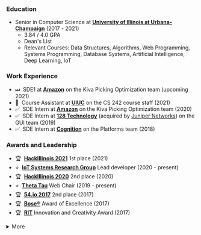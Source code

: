 ### Education
- Senior in Computer Science at [**University of Illinois at Urbana-Champaign**](https://illinois.edu/) (2017 - 2021)
  - 3.84 / 4.0 GPA
  - Dean's List
  - Relevant Courses: Data Structures, Algorithms, Web Programming, Systems Programming, Database Systems, Artificial Intelligence, Deep Learning, IoT

### Work Experience
- ⏭&nbsp;&nbsp;SDE1 at [**Amazon**](https://www.amazon.com/) on the Kiva Picking Optimization team (upcoming 2021)
- 🔄&nbsp;&nbsp;Course Assistant at [**UIUC**](https://cs.illinois.edu/academics/courses/cs242) on the CS 242 course staff (2021)
- ✅&nbsp;&nbsp;SDE Intern at [**Amazon**](https://www.amazon.com/) on the Kiva Picking Optimization team (2020)
- ✅&nbsp;&nbsp;SDE Intern at [**128 Technology**](https://www.128technology.com/) (acquired by [Juniper Networks](https://www.juniper.net/)) on the GUI team (2019)
- ✅&nbsp;&nbsp;SDE Intern at [**Cognition**](https://cognition.us/) on the Platforms team (2018)

### Awards and Leadership
- 🏆&nbsp;&nbsp;[**HackIllinois 2021**](https://devpost.com/software/actually-colab-real-time-collaborative-jupyter-editor) 1st place (2021)
- ⭐️&nbsp;&nbsp;[**IoT Systems Research Group**](https://ece.illinois.edu/about/directory/faculty/caesar) Lead developer (2020 - present)
- 🏆&nbsp;&nbsp;[**HackIllinois 2020**](https://devpost.com/software/uiuc-acm-member-to-meeting-matcher-service) 2nd place (2020)
- ⭐️&nbsp;&nbsp;[**Theta Tau**](https://www.kappathetatau.org/) Web Chair (2019 - present)
- 🏆&nbsp;&nbsp;[**54.io 2017**](http://founders.illinois.edu/fiftyfour/) 2nd place (2017)
- 🏆&nbsp;&nbsp;[**Bose®**](https://www.bose.com/) Award of Excellence (2017)
- 🏆&nbsp;&nbsp;[**RIT**](https://www.rit.edu/) Innovation and Creativity Award (2017)

<details>
  <summary>More</summary>

#### Connect

[![LinkedIn](https://img.shields.io/badge/LinkedIn-0077B5?style=flat&logo=linkedin&logoColor=white)](https://www.linkedin.com/in/jefftc/) [![YouTube](https://img.shields.io/badge/YouTube-FF0000?style=flat&logo=youtube&logoColor=white)](https://www.youtube.com/channel/UCWdkgNnS-_4xWmlyJ95qt-w)

#### Languages

![TypeScript](https://img.shields.io/badge/TypeScript-007ACC?style=flat&logo=typescript&logoColor=white) ![JavaScript](https://img.shields.io/badge/JavaScript-F7DF1E?style=flat&logo=javascript&logoColor=black) ![Python](https://img.shields.io/badge/Python-3776AB?style=flat&logo=python&logoColor=white) ![C](https://img.shields.io/badge/C-00599C?style=flat&logo=c&logoColor=white) ![C++](https://img.shields.io/badge/C%2B%2B-00599C?style=flat&logo=c%2B%2B&logoColor=white) ![Java](https://img.shields.io/badge/Java-ED8B00?style=flat&logo=java&logoColor=white) ![Jupyter](https://img.shields.io/badge/Jupyter-F37626.svg?&style=flat&logo=Jupyter&logoColor=white) ![PHP](https://img.shields.io/badge/PHP-777BB4?style=flat&logo=php&logoColor=white) ![Markdown](https://img.shields.io/badge/Markdown-000000?style=flat&logo=markdown&logoColor=white)

#### Frameworks and Tools

![React](https://img.shields.io/badge/React-20232A?style=flat&logo=react&logoColor=61DAFB) ![React-Native](https://img.shields.io/badge/React_Native-20232A?style=flat&logo=react&logoColor=61DAFB) ![Redux](https://img.shields.io/badge/Redux-593D88?style=flat&logo=redux&logoColor=white) ![Node](https://img.shields.io/badge/Node.js-43853D?style=flat&logo=node.js&logoColor=white) ![AWS](https://img.shields.io/badge/Amazon_AWS-232F3E?style=flat&logo=amazon-aws&logoColor=white) ![Netlify](https://img.shields.io/badge/Netlify-00C7B7?style=flat&logo=netlify&logoColor=white) ![Docker](https://img.shields.io/badge/Docker-2CA5E0?style=flat&logo=docker&logoColor=white) ![MongoDB](https://img.shields.io/badge/MongoDB-4EA94B?style=flat&logo=mongodb&logoColor=white) ![MySQL](https://img.shields.io/badge/MySQL-00000F?style=flat&logo=mysql&logoColor=white) ![GraphQL](https://img.shields.io/badge/GraphQl-E10098?style=flat&logo=graphql&logoColor=white) ![Jest](https://img.shields.io/badge/Jest-C21325?style=flat&logo=jest&logoColor=white) ![Express](https://img.shields.io/badge/Express.js-404D59?style=flat&logo=express&logoColor=white) ![NPM](https://img.shields.io/badge/npm-CB3837?style=flat&logo=npm&logoColor=white) ![Yarn](https://img.shields.io/badge/Yarn-2C8EBB?style=flat&logo=yarn&logoColor=white)

#### Setup

![Macbook](https://img.shields.io/badge/Apple-MacBook_Pro_2019-999999?style=flat&logo=apple&logoColor=white) ![Spotify](https://img.shields.io/badge/Spotify-1ED760?&style=flat&logo=spotify&logoColor=white)

</details>
